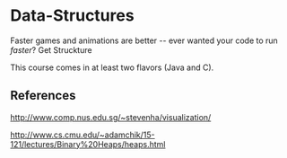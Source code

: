 Data-Structures
===============

Faster games and animations are better -- ever wanted your code to run _faster_?  Get Struckture 

This course comes in at least two flavors (Java and C).



## References

http://www.comp.nus.edu.sg/~stevenha/visualization/

http://www.cs.cmu.edu/~adamchik/15-121/lectures/Binary%20Heaps/heaps.html
